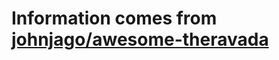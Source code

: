 # Information comes from [johnjago/awesome-theravada](https://github.com/johnjago/awesome-theravada)


